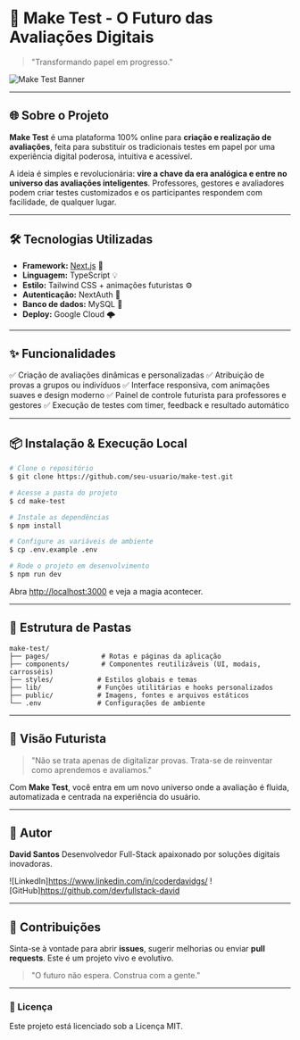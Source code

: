 # 🚀 Make Test - O Futuro das Avaliações Digitais

> "Transformando papel em progresso."

![Make Test Banner](https://via.placeholder.com/1200x300?text=MAKE+TEST+%E2%80%94+O+FUTURO+%C3%89+DIGITAL)

---

## 🌐 Sobre o Projeto

**Make Test** é uma plataforma 100% online para **criação e realização de avaliações**, feita para substituir os tradicionais testes em papel por uma experiência digital poderosa, intuitiva e acessível.

A ideia é simples e revolucionária: **vire a chave da era analógica e entre no universo das avaliações inteligentes**. Professores, gestores e avaliadores podem criar testes customizados e os participantes respondem com facilidade, de qualquer lugar.

---

## 🛠️ Tecnologias Utilizadas

* **Framework:** [Next.js](https://nextjs.org/) 🚀
* **Linguagem:** TypeScript 💡
* **Estilo:** Tailwind CSS + animações futuristas ⚙️
* **Autenticação:** NextAuth  🔐
* **Banco de dados:** MySQL 🧬
* **Deploy:** Google Cloud 🌩️

---

## ✨ Funcionalidades

✅ Criação de avaliações dinâmicas e personalizadas
✅ Atribuição de provas a grupos ou indivíduos
✅ Interface responsiva, com animações suaves e design moderno
✅ Painel de controle futurista para professores e gestores
✅ Execução de testes com timer, feedback e resultado automático

---

## 📦 Instalação & Execução Local

```bash
# Clone o repositório
$ git clone https://github.com/seu-usuario/make-test.git

# Acesse a pasta do projeto
$ cd make-test

# Instale as dependências
$ npm install

# Configure as variáveis de ambiente
$ cp .env.example .env

# Rode o projeto em desenvolvimento
$ npm run dev
```

Abra [http://localhost:3000](http://localhost:3000) e veja a magia acontecer.

---

## 📁 Estrutura de Pastas

```
make-test/
├── pages/             # Rotas e páginas da aplicação
├── components/        # Componentes reutilizáveis (UI, modais, carrosséis)
├── styles/           # Estilos globais e temas
├── lib/              # Funções utilitárias e hooks personalizados
├── public/           # Imagens, fontes e arquivos estáticos
└── .env              # Configurações de ambiente
```

---

## 🧠 Visão Futurista

> "Não se trata apenas de digitalizar provas. Trata-se de reinventar como aprendemos e avaliamos."

Com **Make Test**, você entra em um novo universo onde a avaliação é fluida, automatizada e centrada na experiência do usuário.

---

## 👤 Autor

**David Santos**
Desenvolvedor Full-Stack apaixonado por soluções digitais inovadoras.

![LinkedIn]https://www.linkedin.com/in/coderdavidgs/
![GitHub]https://github.com/devfullstack-david

---

## 🤝 Contribuições

Sinta-se à vontade para abrir **issues**, sugerir melhorias ou enviar **pull requests**. Este é um projeto vivo e evolutivo.

> "O futuro não espera. Construa com a gente."

---

### 📜 Licença

Este projeto está licenciado sob a Licença MIT.
